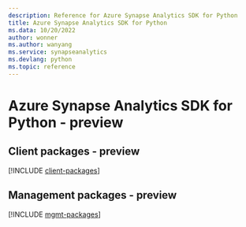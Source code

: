 ```yaml
---
description: Reference for Azure Synapse Analytics SDK for Python
title: Azure Synapse Analytics SDK for Python
ms.data: 10/20/2022
author: wonner
ms.author: wanyang
ms.service: synapseanalytics
ms.devlang: python
ms.topic: reference
---
```

# Azure Synapse Analytics SDK for Python - preview

## Client packages - preview
[!INCLUDE [client-packages](synapse-analytics-client-index.md)]
## Management packages - preview
[!INCLUDE [mgmt-packages](synapse-analytics-mgmt-index.md)]
